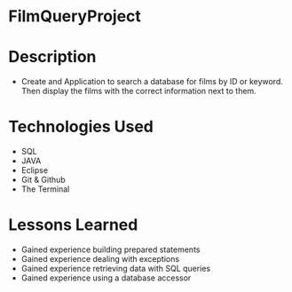# FilmQueryProject

# Description 
-	Create and Application to search a database for films by ID or keyword. Then display the films with the correct information next to them.

# Technologies Used
-	SQL
-	JAVA
-	Eclipse
-	Git & Github
-	The Terminal

# Lessons Learned
-	Gained experience building prepared statements
-	Gained experience dealing with exceptions
- 	Gained experience retrieving data with SQL queries 
-	Gained experience using a database accessor
